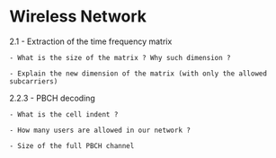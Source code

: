 # Wireless Network

2.1 - Extraction of the time frequency matrix 
    
    - What is the size of the matrix ? Why such dimension ? 

    - Explain the new dimension of the matrix (with only the allowed subcarriers)

2.2.3 - PBCH decoding 
        
    - What is the cell indent ? 

    - How many users are allowed in our network ? 

    - Size of the full PBCH channel

